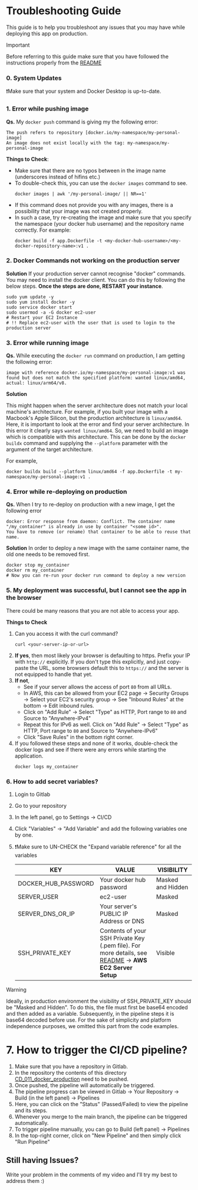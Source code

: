 # Troubleshooting Guide
This guide is to help you troubleshoot any issues that you may have while deploying this app on production.
> [!IMPORTANT] 
> Before referring to this guide make sure that you have followed the instructions properly from the [README](./README.md)

### 0. System Updates
❗Make sure that your system and Docker Desktop is up-to-date.

### 1. Error while pushing image
**Qs.** My  `docker push` command is giving my the following error:

```shell
The push refers to repository [docker.io/my-namespace/my-personal-image]
An image does not exist locally with the tag: my-namespace/my-personal-image
```

**Things to Check**:
- Make sure that there are no typos between in the image name (underscores instead of hifins etc.)
- To double-check this, you can use the `docker images` command to see.
    ```shell
    docker images | awk '/my-personal-image/ || NR==1'
    ```
- If this command does not provide you with any images, there is a possibility that your image was not created properly.
- In such a case, try re-creating the image and make sure that you specify the namespace (your docker hub username) and the repository name correctly. For example:
    ```shell
    docker build -f app.Dockerfile -t <my-docker-hub-username>/<my-docker-repository-name>:v1 .
    ```

### 2. Docker Commands not working on the production server

**Solution** If your production server cannot recognise "docker" commands. You may need to install the docker client.
You can do this by following the below steps. **Once the steps are done, RESTART your instance**.

```shell
sudo yum update -y
sudo yum install docker -y
sudo service docker start
sudo usermod -a -G docker ec2-user
# Restart your EC2 Instance
# !! Replace ec2-user with the user that is used to login to the production server
```

### 3. Error while running image
**Qs.** While executing the `docker run` command on production, I am getting the following error:
```
image with reference docker.io/my-namespace/my-personal-image:v1 was found but does not match the specified platform: wanted linux/amd64, actual: linux/arm64/v8.
```

**Solution**

This might happen when the server architecture does not match your local machine's architecture. For example, if you
built your image with a Macbook's Apple Silicon, but the production architecture is `linux/amd64`. 
Here, it is important to look at the error and find your server architecture. In this error it clearly says
`wanted linux/amd64`. So, we need to build an image which is compatible with this architecture. This can be done by the 
`docker buildx` command and supplying the `--platform` parameter with the argument of the target architecture.

For example,

```shell
docker buildx build --platform linux/amd64 -f app.Dockerfile -t my-namespace/my-personal-image:v1 .
```

### 4. Error while re-deploying on production
**Qs.** When I try to re-deploy on production with a new image, I get the following error
```shell
docker: Error response from daemon: Conflict. The container name "/my_container" is already in use by container "<some id>". 
You have to remove (or rename) that container to be able to reuse that name.
```

**Solution** In order to deploy a new image with the same container name, the old one needs to be removed first. 
```shell
docker stop my_container
docker rm my_container
# Now you can re-run your docker run command to deploy a new version
```


### 5. My deployment was successful, but I cannot see the app in the browser
There could be many reasons that you are not able to access your app.

**Things to Check**
1. Can you access it with the curl command?
    ```shell
    curl <your-server-ip-or-url>
    ```
2. **If yes**, then most likely your browser is defaulting to https. Prefix your IP with `http://` explicitly. If you don't type this explicitly, and just copy-paste the URL, some browsers default this to `https://` and the server is not equipped to handle that yet.
3. **If not**,
   - See if your server allows the access of port `80` from all URLs. 
   - In AWS, this can be allowed from your EC2 page -> Security Groups -> Select your EC2's security group -> See "Inbound Rules" at the bottom -> Edit inbound rules.
   - Click on "Add Rule" -> Select "Type" as HTTP, Port range to `80` and Source to "Anywhere-IPv4" 
   - Repeat this for IPv6 as well. Click on "Add Rule" -> Select "Type" as HTTP, Port range to `80` and Source to "Anywhere-IPv6" 
   - Click "Save Rules" in the bottom right corner.
4. If you followed these steps and none of it works, double-check the docker logs and see if there were any errors while starting the application. 
    ```shell
    docker logs my_container
    ```

### 6. How to add secret variables?
1. Login to Gitlab
2. Go to your repository
3. In the left panel, go to Settings -> CI/CD
4. Click "Variables" -> "Add Variable" and add the following variables one by one.
5. ❗Make sure to UN-CHECK the "Expand variable reference" for all the variables

    | KEY                 | VALUE                                                                                                                 | VISIBILITY        |
    |---------------------|-----------------------------------------------------------------------------------------------------------------------|-------------------|
    | DOCKER_HUB_PASSWORD | Your docker hub password                                                                                              | Masked and Hidden |
    | SERVER_USER         | ec2-user                                                                                                              | Masked            |
    | SERVER_DNS_OR_IP    | Your server's PUBLIC IP Address or DNS                                                                                | Masked            |
    | SSH_PRIVATE_KEY     | Contents of your SSH Private Key (.pem file). For more details, see [README](./README.md) -> **AWS EC2 Server Setup** | Visible           |


> [!WARNING]  
> Ideally, in production environment the visibility of SSH_PRIVATE_KEY should be "Masked and Hidden". 
> To do this, the file must first be base64 encoded and then added as a variable. 
> Subsequently, in the pipeline steps it is base64 decoded before use.
> For the sake of simplicity and platform independence purposes, we omitted this part from the code examples.

# 7. How to trigger the CI/CD pipeline?
1. Make sure that you have a repository in Gitlab.
2. In the repository the contents of this directory [CD_011_docker_production](.) need to be pushed.
3. Once pushed, the pipeline will automatically be triggered.
4. The pipeline progress can be viewed in Gitlab -> Your Repository -> Build (in the left panel) -> Pipelines
5. Here, you can click on the "Status" (Passed/Failed) to view the pipeline and its steps.
6. Whenever you merge to the main branch, the pipeline can be triggered automatically.
7. To trigger pipeline manually, you can go to Build (left panel) -> Pipelines
8. In the top-right corner, click on "New Pipeline" and then simply click "Run Pipeline"

## Still having Issues?
Write your problem in the comments of my video and I'll try my best to address them :)